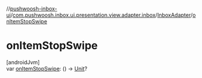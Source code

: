 //[pushwoosh-inbox-ui](../../../index.md)/[com.pushwoosh.inbox.ui.presentation.view.adapter.inbox](../index.md)/[InboxAdapter](index.md)/[onItemStopSwipe](on-item-stop-swipe.md)

# onItemStopSwipe

[androidJvm]\
var [onItemStopSwipe](on-item-stop-swipe.md): () -&gt; [Unit](https://kotlinlang.org/api/latest/jvm/stdlib/kotlin-stdlib/kotlin/-unit/index.html)?
